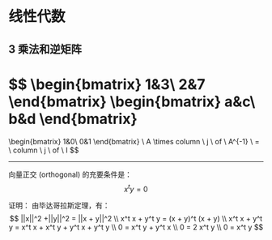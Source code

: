 # 线性代数

## 3 乘法和逆矩阵

$$
\begin{bmatrix}
    1&3\\
    2&7
\end{bmatrix}
\begin{bmatrix}
    a&c\\
    b&d
\end{bmatrix}
=
\begin{bmatrix}
    1&0\\
    0&1
\end{bmatrix}
\\
A \times column \ j \ of \ A^{-1} \ = \ column \ j \ of \ I
$$

---

向量正交 (orthogonal) 的充要条件是：
$$
x^t y = 0
$$

证明：
由毕达哥拉斯定理，有：
$$
||x||^2 +||y||^2 = ||x + y||^2 \\
x^t x + y^t y = (x + y)^t (x + y) \\
x^t x + y^t y = x^t x + x^t y + y^t x + y^t y \\
0 = x^t y + y^t x \\
0 = 2 x^t y \\
0 = x^t y
$$